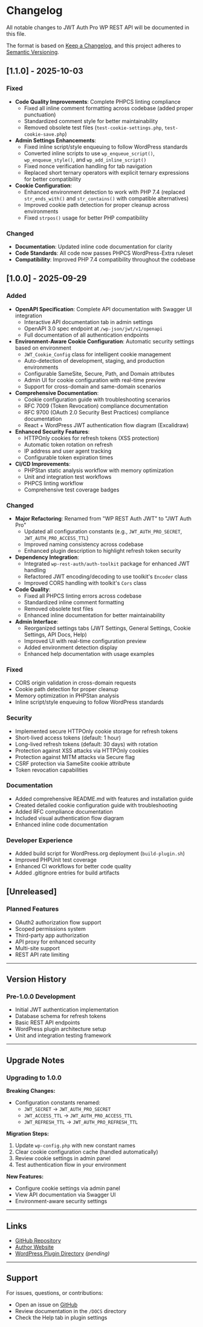 # Changelog

All notable changes to JWT Auth Pro WP REST API will be documented in this file.

The format is based on [Keep a Changelog](https://keepachangelog.com/en/1.0.0/),
and this project adheres to [Semantic Versioning](https://semver.org/spec/v2.0.0.html).

## [1.1.0] - 2025-10-03

### Fixed
- **Code Quality Improvements**: Complete PHPCS linting compliance
  - Fixed all inline comment formatting across codebase (added proper punctuation)
  - Standardized comment style for better maintainability
  - Removed obsolete test files (`test-cookie-settings.php`, `test-cookie-save.php`)
- **Admin Settings Enhancements**:
  - Fixed inline script/style enqueuing to follow WordPress standards
  - Converted inline scripts to use `wp_enqueue_script()`, `wp_enqueue_style()`, and `wp_add_inline_script()`
  - Fixed nonce verification handling for tab navigation
  - Replaced short ternary operators with explicit ternary expressions for better compatibility
- **Cookie Configuration**:
  - Enhanced environment detection to work with PHP 7.4 (replaced `str_ends_with()` and `str_contains()` with compatible alternatives)
  - Improved cookie path detection for proper cleanup across environments
  - Fixed `strpos()` usage for better PHP compatibility

### Changed
- **Documentation**: Updated inline code documentation for clarity
- **Code Standards**: All code now passes PHPCS WordPress-Extra ruleset
- **Compatibility**: Improved PHP 7.4 compatibility throughout the codebase

## [1.0.0] - 2025-09-29

### Added
- **OpenAPI Specification**: Complete API documentation with Swagger UI integration
  - Interactive API documentation tab in admin settings
  - OpenAPI 3.0 spec endpoint at `/wp-json/jwt/v1/openapi`
  - Full documentation of all authentication endpoints
- **Environment-Aware Cookie Configuration**: Automatic security settings based on environment
  - `JWT_Cookie_Config` class for intelligent cookie management
  - Auto-detection of development, staging, and production environments
  - Configurable SameSite, Secure, Path, and Domain attributes
  - Admin UI for cookie configuration with real-time preview
  - Support for cross-domain and same-domain scenarios
- **Comprehensive Documentation**:
  - Cookie configuration guide with troubleshooting scenarios
  - RFC 7009 (Token Revocation) compliance documentation
  - RFC 9700 (OAuth 2.0 Security Best Practices) compliance documentation
  - React + WordPress JWT authentication flow diagram (Excalidraw)
- **Enhanced Security Features**:
  - HTTPOnly cookies for refresh tokens (XSS protection)
  - Automatic token rotation on refresh
  - IP address and user agent tracking
  - Configurable token expiration times
- **CI/CD Improvements**:
  - PHPStan static analysis workflow with memory optimization
  - Unit and integration test workflows
  - PHPCS linting workflow
  - Comprehensive test coverage badges

### Changed
- **Major Refactoring**: Renamed from "WP REST Auth JWT" to "JWT Auth Pro"
  - Updated all configuration constants (e.g., `JWT_AUTH_PRO_SECRET`, `JWT_AUTH_PRO_ACCESS_TTL`)
  - Improved naming consistency across codebase
  - Enhanced plugin description to highlight refresh token security
- **Dependency Integration**:
  - Integrated `wp-rest-auth/auth-toolkit` package for enhanced JWT handling
  - Refactored JWT encoding/decoding to use toolkit's `Encoder` class
  - Improved CORS handling with toolkit's `Cors` class
- **Code Quality**:
  - Fixed all PHPCS linting errors across codebase
  - Standardized inline comment formatting
  - Removed obsolete test files
  - Enhanced inline documentation for better maintainability
- **Admin Interface**:
  - Reorganized settings tabs (JWT Settings, General Settings, Cookie Settings, API Docs, Help)
  - Improved UI with real-time configuration preview
  - Added environment detection display
  - Enhanced help documentation with usage examples

### Fixed
- CORS origin validation in cross-domain requests
- Cookie path detection for proper cleanup
- Memory optimization in PHPStan analysis
- Inline script/style enqueuing to follow WordPress standards

### Security
- Implemented secure HTTPOnly cookie storage for refresh tokens
- Short-lived access tokens (default: 1 hour)
- Long-lived refresh tokens (default: 30 days) with rotation
- Protection against XSS attacks via HTTPOnly cookies
- Protection against MITM attacks via Secure flag
- CSRF protection via SameSite cookie attribute
- Token revocation capabilities

### Documentation
- Added comprehensive README.md with features and installation guide
- Created detailed cookie configuration guide with troubleshooting
- Added RFC compliance documentation
- Included visual authentication flow diagram
- Enhanced inline code documentation

### Developer Experience
- Added build script for WordPress.org deployment (`build-plugin.sh`)
- Improved PHPUnit test coverage
- Enhanced CI workflows for better code quality
- Added .gitignore entries for build artifacts

## [Unreleased]

### Planned Features
- OAuth2 authorization flow support
- Scoped permissions system
- Third-party app authorization
- API proxy for enhanced security
- Multi-site support
- REST API rate limiting

---

## Version History

### Pre-1.0.0 Development
- Initial JWT authentication implementation
- Database schema for refresh tokens
- Basic REST API endpoints
- WordPress plugin architecture setup
- Unit and integration testing framework

---

## Upgrade Notes

### Upgrading to 1.0.0

**Breaking Changes:**
- Configuration constants renamed:
  - `JWT_SECRET` → `JWT_AUTH_PRO_SECRET`
  - `JWT_ACCESS_TTL` → `JWT_AUTH_PRO_ACCESS_TTL`
  - `JWT_REFRESH_TTL` → `JWT_AUTH_PRO_REFRESH_TTL`

**Migration Steps:**
1. Update `wp-config.php` with new constant names
2. Clear cookie configuration cache (handled automatically)
3. Review cookie settings in admin panel
4. Test authentication flow in your environment

**New Features:**
- Configure cookie settings via admin panel
- View API documentation via Swagger UI
- Environment-aware security settings

---

## Links
- [GitHub Repository](https://github.com/juanma-wp/jwt-auth-pro-wp-rest-api)
- [Author Website](https://juanma.codes)
- [WordPress Plugin Directory](https://wordpress.org/plugins/jwt-auth-pro-wp-rest-api/) _(pending)_

---

## Support

For issues, questions, or contributions:
- Open an issue on [GitHub](https://github.com/juanma-wp/jwt-auth-pro-wp-rest-api/issues)
- Review documentation in the `/DOCS` directory
- Check the Help tab in plugin settings
